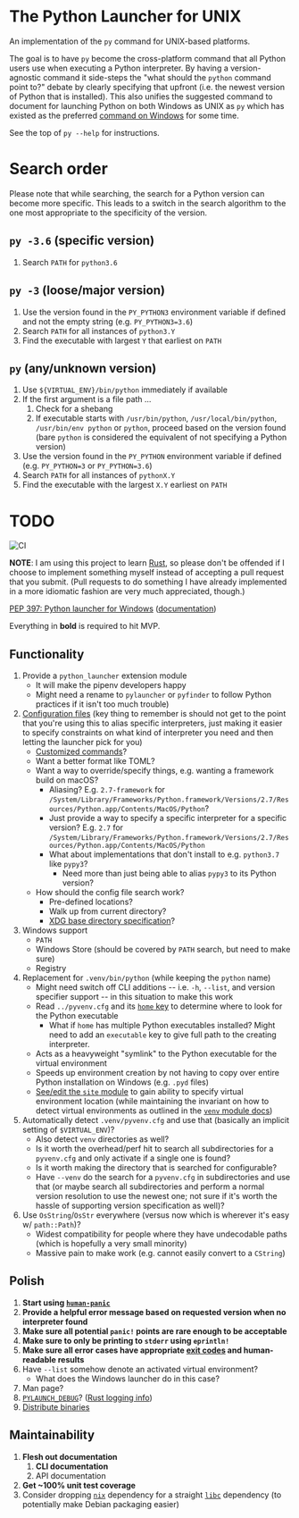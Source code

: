 # The Python Launcher for UNIX

An implementation of the `py` command for UNIX-based platforms.

The goal is to have `py` become the cross-platform command that all Python users
use when executing a Python interpreter. By having a version-agnostic command
it side-steps the "what should the `python` command point to?" debate by
clearly specifying that upfront (i.e. the newest version of Python that is
installed). This also unifies the suggested command to document for launching
Python on both Windows as UNIX as `py` which has existed as the preferred
[command on Windows](https://docs.python.org/3/using/windows.html#launcher) for
some time.

See the top of `py --help` for instructions.

# Search order

Please note that while searching, the search for a Python version can become
more specific. This leads to a switch in the search algorithm to the one most
appropriate to the specificity of the version.

## `py -3.6` (specific version)
1. Search `PATH` for `python3.6`

## `py -3` (loose/major version)
1. Use the version found in the `PY_PYTHON3` environment variable if defined
   and not the empty string (e.g. `PY_PYTHON3=3.6`)
1. Search `PATH` for all instances of `python3.Y`
1. Find the executable with largest `Y` that earliest on `PATH`

## `py` (any/unknown version)
1. Use `${VIRTUAL_ENV}/bin/python` immediately if available
1. If the first argument is a file path ...
   1. Check for a shebang
   1. If executable starts with `/usr/bin/python`, `/usr/local/bin/python`,
      `/usr/bin/env python` or `python`, proceed based on the version found
      (bare `python` is considered the equivalent of not specifying a
      Python version)
1. Use the version found in the `PY_PYTHON` environment variable if defined
   (e.g. `PY_PYTHON=3` or `PY_PYTHON=3.6`)
1. Search `PATH` for all instances of `pythonX.Y`
1. Find the executable with the largest `X.Y` earliest on `PATH`

# TODO

![CI](https://github.com/brettcannon/python-launcher/workflows/CI/badge.svg)

**NOTE**: I am using this project to learn
[Rust](https://www.rust-lang.org/), so please don't be offended if I choose to
implement something myself instead of accepting a pull request that you submit.
(Pull requests to do something I have already implemented in a more idiomatic
fashion are very much appreciated, though.)

[PEP 397: Python launcher for Windows](https://www.python.org/dev/peps/pep-0397/) ([documentation](https://docs.python.org/3/using/windows.html#launcher))

Everything in **bold** is required to hit MVP.

## Functionality
1. Provide a `python_launcher` extension module
   - It will make the pipenv developers happy
   - Might need a rename to `pylauncher` or `pyfinder` to follow Python practices if it
     isn't too much trouble)
1. [Configuration files](https://www.python.org/dev/peps/pep-0397/#configuration-file)
   (key thing to remember is should not get to the point that you're using this to alias
   specific interpreters, just making it easier to specify constraints on what kind of
   interpreter you need and then letting the launcher pick for you)
   - [Customized commands](https://www.python.org/dev/peps/pep-0397/#customized-commands)?
   - Want a better format like TOML?
   - Want a way to override/specify things, e.g. wanting a framework build on macOS?
     - Aliasing? E.g. `2.7-framework` for
       `/System/Library/Frameworks/Python.framework/Versions/2.7/Resources/Python.app/Contents/MacOS/Python`?
     - Just provide a way to specify a specific interpreter for a specific version?
       E.g. `2.7` for
       `/System/Library/Frameworks/Python.framework/Versions/2.7/Resources/Python.app/Contents/MacOS/Python`
     - What about implementations that don't install to e.g. `python3.7` like `pypy3`?
       - Need more than just being able to alias `pypy3` to its Python version?
   - How should the config file search work?
     - Pre-defined locations?
     - Walk up from current directory?
     - [XDG base directory specification](https://specifications.freedesktop.org/basedir-spec/basedir-spec-latest.html)?
1. Windows support
   - `PATH`
   - Windows Store (should be covered by `PATH` search, but need to make sure)
   - Registry
1. Replacement for `.venv/bin/python` (while keeping the `python` name)
   - Might need switch off CLI additions -- i.e. `-h`, `--list`, and version specifier support -- in this situation to make this work
   - Read `../pyvenv.cfg` and its [`home` key](https://docs.python.org/3/library/venv.html#creating-virtual-environments) to determine where to look for the Python executable
     - What if `home` has multiple Python executables installed? Might need to add an `executable` key to give full path to the creating interpreter.
   - Acts as a heavyweight "symlink" to the Python executable for the virtual environment
   - Speeds up environment creation by not having to copy over entire Python installation on     Windows (e.g. `.pyd` files)
   - [See/edit the `site` module](https://github.com/python/cpython/blob/master/Lib/site.py#L456) to gain ability to specify virtual environment location (while maintaining the invariant on how to detect virtual environments as outlined in the [`venv` module docs](https://docs.python.org/3/library/venv.html#module-venv))
1. Automatically detect `.venv/pyvenv.cfg` and use that (basically an implicit setting of `$VIRTUAL_ENV`)?
   - Also detect `venv` directories as well?
   - Is it worth the overhead/perf hit to search all subdirectories for a `pyvenv.cfg` and only activate if a single one is found?
   - Is it worth making the directory that is searched for configurable?
   - Have `--venv` do the search for a `pyvenv.cfg` in subdirectories and use that (or maybe search all subdirectories and perform a normal version resolution to use the newest one; not sure if it's worth the hassle of supporting version specification as well)?
1. Use `OsString`/`OsStr` everywhere (versus now which is wherever it's easy w/ `path::Path`)?
   - Widest compatibility for people where they have undecodable paths
     (which is hopefully a very small minority)
   - Massive pain to make work (e.g. cannot easily convert to a `CString`)

## Polish
1. **Start using [`human-panic`](https://github.com/rust-clique/human-panic)**
1. **Provide a helpful error message based on requested version when no interpreter found**
1. **Make sure all potential `panic!` points are rare enough to be acceptable**
1. **Make sure to only be printing to `stderr` using `eprintln!`**
1. **Make sure all error cases have appropriate [exit codes](https://rust-lang-nursery.github.io/cli-wg/in-depth/exit-code.html) and human-readable results**
1. Have `--list` somehow denote an activated virtual environment?
   * What does the Windows launcher do in this case?
1. Man page?
1. [`PYLAUNCH_DEBUG`](https://docs.python.org/3.8/using/windows.html#diagnostics)? ([Rust logging info](https://rust-lang-nursery.github.io/cli-wg/tutorial/output.html#logging))
1. [Distribute binaries](https://rust-lang-nursery.github.io/cli-wg/tutorial/packaging.html#distributing-binaries)

## Maintainability
1. **Flesh out documentation**
   1. **CLI documentation**
   1. API documentation
1. **Get ~100% unit test coverage**
1. Consider dropping [`nix`](https://crates.io/crates/nix) dependency for a straight
   [`libc`](https://crates.io/crates/libc) dependency (to potentially make Debian
   packaging easier)
